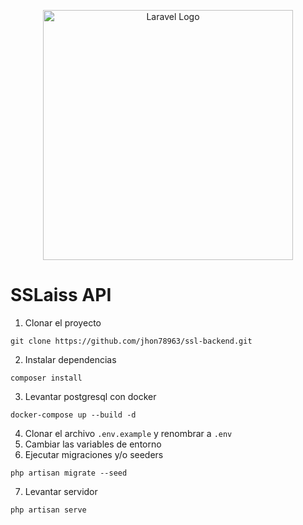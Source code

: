 <p align="center"><a href="https://laravel.com" target="_blank"><img src="https://raw.githubusercontent.com/laravel/art/master/logo-lockup/5%20SVG/2%20CMYK/1%20Full%20Color/laravel-logolockup-cmyk-red.svg" width="400" alt="Laravel Logo"></a></p>

# SSLaiss API

1. Clonar el proyecto
```
git clone https://github.com/jhon78963/ssl-backend.git
```
2. Instalar dependencias
```
composer install
```
3. Levantar postgresql con docker
```
docker-compose up --build -d
```
4. Clonar el archivo ```.env.example``` y renombrar a ```.env```
5. Cambiar las variables de entorno
6. Ejecutar migraciones y/o seeders
```
php artisan migrate --seed
```
7. Levantar servidor
```
php artisan serve
```
